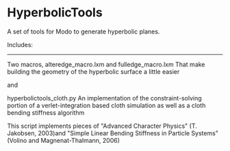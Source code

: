 HyperbolicTools
===============

A set of tools for Modo to generate hyperbolic planes.

Includes:
_______________

Two macros, alteredge_macro.lxm and fulledge_macro.lxm
That make building the geometry of the hyperbolic surface a little easier

and

hyperbolictools_cloth.py
An implementation of the constraint-solving portion of a verlet-integration based cloth simulation as well as a cloth bending stiffness algorithm

This script implements pieces of "Advanced Character Physics" (T. Jakobsen, 2003)and "Simple Linear Bending Stiffness in Particle Systems" (Volino and Magnenat-Thalmann, 2006)





